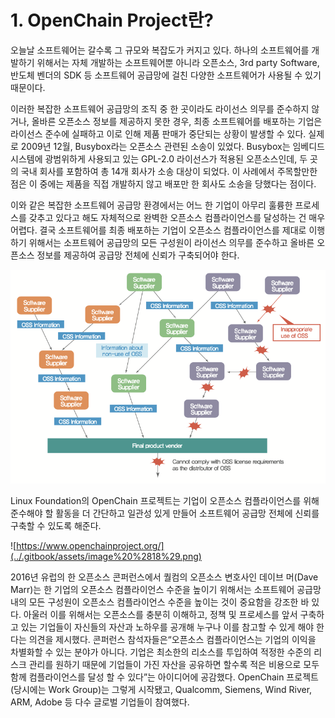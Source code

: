 # 1. OpenChain Project란?

오늘날 소프트웨어는 갈수록 그 규모와 복잡도가 커지고 있다. 하나의 소프트웨어를 개발하기 위해서는 자체 개발하는 소프트웨어뿐 아니라 오픈소스, 3rd party Software, 반도체 벤더의 SDK 등 소프트웨어 공급망에 걸친 다양한 소프트웨어가 사용될 수 있기 때문이다.

이러한 복잡한 소프트웨어 공급망의 조직 중 한 곳이라도 라이선스 의무를 준수하지 않거나, 올바른 오픈소스 정보를 제공하지 못한 경우, 최종 소프트웨어를 배포하는 기업은 라이선스 준수에 실패하고 이로 인해 제품 판매가 중단되는 상황이 발생할 수 있다. 실제로 2009년 12월, Busybox라는 오픈소스 관련된 소송이 있었다. Busybox는 임베디드 시스템에 광범위하게 사용되고 있는 GPL-2.0 라이선스가 적용된 오픈소스인데, 두 곳의 국내 회사를 포함하여 총 14개 회사가 소송 대상이 되었다. 이 사례에서 주목할만한 점은 이 중에는 제품을 직접 개발하지 않고 배포만 한 회사도 소송을 당했다는 점이다.

이와 같은 복잡한 소프트웨어 공급망 환경에서는 어느 한 기업이 아무리 훌륭한 프로세스를 갖추고 있다고 해도 자체적으로 완벽한 오픈소스 컴플라이언스를 달성하는 건 매우 어렵다. 결국 소프트웨어를 최종 배포하는 기업이 오픈소스 컴플라이언스를 제대로 이행하기 위해서는 소프트웨어 공급망의 모든 구성원이 라이선스 의무를 준수하고 올바른 오픈소스 정보를 제공하여 공급망 전체에 신뢰가 구축되어야 한다.

![OpenChain Open Source Software License Compliance General Public Guide](../.gitbook/assets/image%20%2825%29.png)

Linux Foundation의 OpenChain 프로젝트는 기업이 오픈소스 컴플라이언스를 위해 준수해야 할 활동을 더 간단하고 일관성 있게 만들어 소프트웨어 공급망 전체에 신뢰를 구축할 수 있도록 해준다.

![https://www.openchainproject.org/](../.gitbook/assets/image%20%2818%29.png)

2016년 유럽의 한 오픈소스 콘퍼런스에서 퀄컴의 오픈소스 변호사인 데이브 머\(Dave Marr\)는 한 기업의 오픈소스 컴플라이언스 수준을 높이기 위해서는 소프트웨어 공급망 내의 모든 구성원이 오픈소스 컴플라이언스 수준을 높이는 것이 중요함을 강조한 바 있다. 아울러 이를 위해서는 오픈소스를 충분히 이해하고, 정책 및 프로세스를 앞서 구축하고 있는 기업들이 자신들의 자산과 노하우를 공개해 누구나 이를 참고할 수 있게 해야 한다는 의견을 제시했다. 콘퍼런스 참석자들은“오픈소스 컴플라이언스는 기업의 이익을 차별화할 수 있는 분야가 아니다. 기업은 최소한의 리소스를 투입하여 적정한 수준의 리스크 관리를 원하기 때문에 기업들이 가진 자산을 공유하면 할수록 적은 비용으로 모두 함께 컴플라이언스를 달성 할 수 있다”는 아이디어에 공감했다. OpenChain 프로젝트\(당시에는 Work Group\)는 그렇게 시작됐고, Qualcomm, Siemens, Wind River, ARM, Adobe 등 다수 글로벌 기업들이 참여했다.

